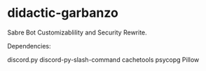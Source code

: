 # didactic-garbanzo
Sabre Bot Customizablility and Security Rewrite.


Dependencies:

discord.py
discord-py-slash-command
cachetools
psycopg
Pillow